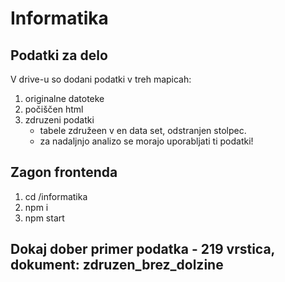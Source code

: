 # Informatika

## Podatki za delo

V drive-u so dodani podatki v treh mapicah:

1. originalne datoteke
2. počiščen html
3. zdruzeni podatki
   - tabele združeen v en data set, odstranjen stolpec.
   - za nadaljnjo analizo se morajo uporabljati ti podatki!


## Zagon frontenda

1. cd /informatika 
2. npm i 
3. npm start

## Dokaj dober primer podatka - 219 vrstica, dokument: zdruzen_brez_dolzine